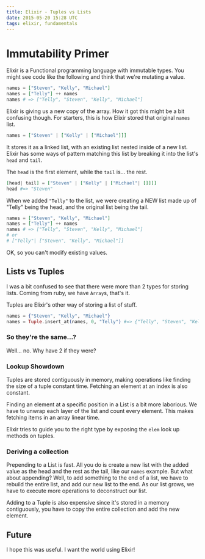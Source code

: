 ```yaml
---
title: Elixir - Tuples vs Lists
date: 2015-05-20 15:28 UTC
tags: elixir, fundamentals
---
```


# Immutability Primer
Elixir is a Functional programming language with immutable types. You might see code like the following and think that we're mutating a value.

``` elixir
names = ["Steven", "Kelly", "Michael"]
names = ["Telly"] ++ names
names # => ["Telly", "Steven", "Kelly", "Michael"]
```
Elixir is giving us a new copy of the array. How it got this might be a bit confusing though. For starters, this is how Elixir stored that original `names` list.

``` elixir
names = ["Steven" | ["Kelly" | ["Michael"]]]
```

It stores it as a linked list, with an existing list nested inside of a new list. Elixir has some ways of pattern matching this list by breaking it into the list's `head` and `tail`.

The `head` is the first element, while the `tail` is... the rest.

``` elixir
[head| tail] = ["Steven" | ["Kelly" | ["Michael"| []]]]
head #=> "Steven"
```

When we added `"Telly"` to the list, we were creating a NEW list made up of "Telly" being the head, and the original list being the tail.

``` elixir
names = ["Steven", "Kelly", "Michael"]
names = ["Telly"] ++ names
names # => ["Telly", "Steven", "Kelly", "Michael"]
# or
# ["Telly"| ["Steven", "Kelly", "Michael"]]
```

OK, so you can't modify existing values.

## Lists vs Tuples
I was a bit confused to see that there were more than 2 types for storing lists. Coming from ruby, we have `Array`s, that's it.

Tuples are Elixir's other way of storing a list of stuff.

``` elixir
names = {"Steven", "Kelly", "Michael"}
names = Tuple.insert_at(names, 0, "Telly") #=> {"Telly", "Steven", "Kelly", "Michael"}
```

### So they're the same...?

Well... no. Why have 2 if they were?

### Lookup Showdown
Tuples are stored contiguously in memory, making operations like finding the size of a tuple constant time. Fetching an element at an index is also constant.

Finding an element at a specific position in a List is a bit more laborious. We have to unwrap each layer of the list and count every element. This makes fetching items in an array linear time.

Elixir tries to guide you to the right type by exposing the `elem` look up methods on tuples.

### Deriving a collection

Prepending to a List is fast. All you do is create a new list with the added value as the head and the rest as the tail, like our `names` example. But what about appending? Well, to add something to the end of a list, we have to rebuild the entire list, and add our new list to the end. As our list grows, we have to execute more operations to deconstruct our list.

Adding to a Tuple is also expensive since it's stored in a memory contiguously, you have to copy the entire collection and add the new element.


## Future

I hope this was useful. I want the world using Elixir!
